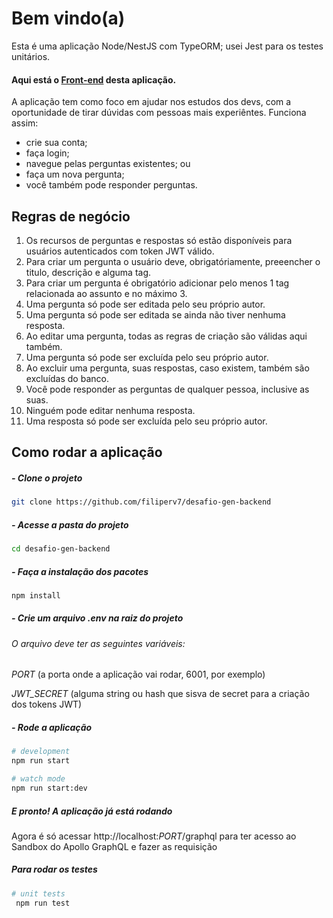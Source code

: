 # Bem vindo(a)
Esta é uma aplicação Node/NestJS com TypeORM; usei Jest para os testes unitários.

#### Aqui está o [Front-end](https://github.com/filiperv7/desafio-gen-frontend) desta aplicação.

A aplicação tem como foco em ajudar nos estudos dos devs, com a oportunidade de tirar dúvidas com pessoas mais experiêntes. Funciona assim:
- crie sua conta;
- faça login;
- navegue pelas perguntas existentes; ou
- faça um nova pergunta;
- você também pode responder perguntas.

## Regras de negócio
1. Os recursos de perguntas e respostas só estão disponíveis para usuários autenticados com token JWT válido.
2. Para criar um pergunta o usuário deve, obrigatóriamente, preeencher o titulo, descrição e alguma tag.
3. Para criar um pergunta é obrigatório adicionar pelo menos 1 tag relacionada ao assunto e no máximo 3.
4. Uma pergunta só pode ser editada pelo seu próprio autor.
5. Uma pergunta só pode ser editada se ainda não tiver nenhuma resposta.
6. Ao editar uma pergunta, todas as regras de criação são válidas aqui também.
7. Uma pergunta só pode ser excluída pelo seu próprio autor.
8. Ao excluir uma pergunta, suas respostas, caso existem, também são excluídas do banco.
9. Você pode responder as perguntas de qualquer pessoa, inclusive as suas.
10. Ninguém pode editar nenhuma resposta.
11. Uma resposta só pode ser excluída pelo seu próprio autor.


## Como rodar a aplicação

##### - Clone o projeto
```bash
git clone https://github.com/filiperv7/desafio-gen-backend
```

##### - Acesse a pasta do projeto
```bash
cd desafio-gen-backend
```

##### - Faça a instalação dos pacotes

```bash
npm install
```

##### - Crie um arquivo .env na raiz do projeto
###### O arquivo deve ter as seguintes variáveis:

_PORT_ (a porta onde a aplicação vai rodar, 6001, por exemplo)

_JWT_SECRET_ (alguma string ou hash que sisva de secret para a criação dos tokens JWT)

##### - Rode a aplicação

```bash
# development
npm run start

# watch mode
npm run start:dev
```

##### E pronto! A aplicação já está rodando
Agora é só acessar http://localhost:_PORT_/graphql para ter acesso ao Sandbox do Apollo GraphQL e fazer as requisição

##### Para rodar os testes

```bash
# unit tests
 npm run test
```

